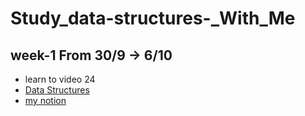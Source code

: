 # Study_data-structures-_With_Me

## week-1 From 30/9 -> 6/10 
- learn to video 24 
- [Data Structures](https://www.youtube.com/playlist?list=PL2_aWCzGMAwI3W_JlcBbtYTwiQSsOTa6P)
- [my notion](https://www.notion.so/Data-Structure-e35b509ee60b4802a5fc6782802ee99e?pvs=4)

